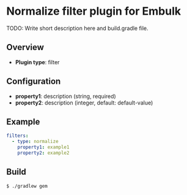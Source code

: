# Normalize filter plugin for Embulk

TODO: Write short description here and build.gradle file.

## Overview

* **Plugin type**: filter

## Configuration

- **property1**: description (string, required)
- **property2**: description (integer, default: default-value)

## Example

```yaml
filters:
  - type: normalize
    property1: example1
    property2: example2
```


## Build

```
$ ./gradlew gem
```
